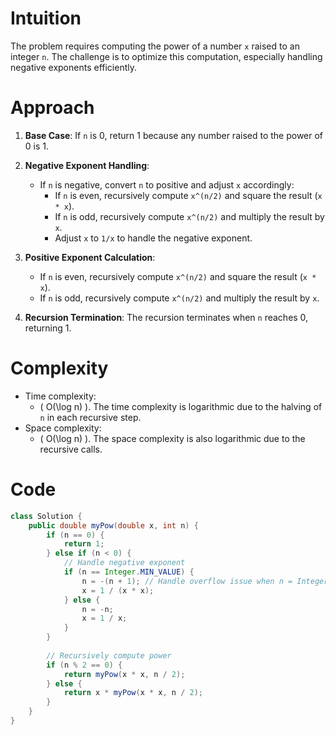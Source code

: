 

# Intuition
The problem requires computing the power of a number `x` raised to an integer `n`. The challenge is to optimize this computation, especially handling negative exponents efficiently.

# Approach
1. **Base Case**: If `n` is 0, return 1 because any number raised to the power of 0 is 1.
2. **Negative Exponent Handling**: 
   - If `n` is negative, convert `n` to positive and adjust `x` accordingly:
     - If `n` is even, recursively compute `x^(n/2)` and square the result (`x * x`).
     - If `n` is odd, recursively compute `x^(n/2)` and multiply the result by `x`.
     - Adjust `x` to `1/x` to handle the negative exponent.
3. **Positive Exponent Calculation**:
   - If `n` is even, recursively compute `x^(n/2)` and square the result (`x * x`).
   - If `n` is odd, recursively compute `x^(n/2)` and multiply the result by `x`.

4. **Recursion Termination**: The recursion terminates when `n` reaches 0, returning 1.

# Complexity
- Time complexity:
  - \( O(\log n) \). The time complexity is logarithmic due to the halving of `n` in each recursive step.
- Space complexity:
  - \( O(\log n) \). The space complexity is also logarithmic due to the recursive calls.

# Code
```java
class Solution {
    public double myPow(double x, int n) {
        if (n == 0) {
            return 1;
        } else if (n < 0) {
            // Handle negative exponent
            if (n == Integer.MIN_VALUE) {
                n = -(n + 1); // Handle overflow issue when n = Integer.MIN_VALUE
                x = 1 / (x * x);
            } else {
                n = -n;
                x = 1 / x;
            }
        }
        
        // Recursively compute power
        if (n % 2 == 0) {
            return myPow(x * x, n / 2);
        } else {
            return x * myPow(x * x, n / 2);
        }
    }
}
```